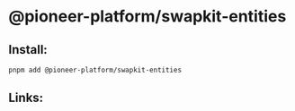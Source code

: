 # @pioneer-platform/swapkit-entities

## Install:

```bash
pnpm add @pioneer-platform/swapkit-entities
```

## Links:
